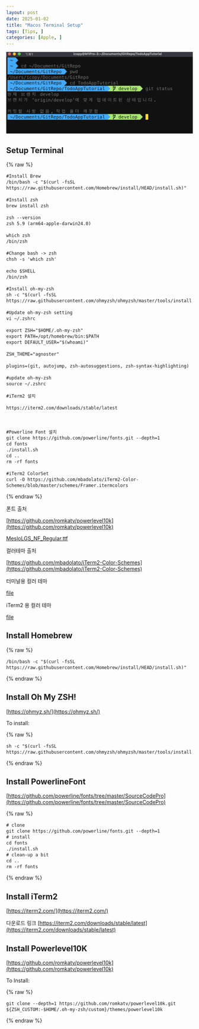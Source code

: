 ```yaml
---
layout: post
date: 2025-01-02
title: "Macos Terminal Setup"
tags: [Tips, ]
categories: [Apple, ]
---
```



![0](/assets/img/2025-01-02-Macos-Terminal-Setup.md/0.png)



## Setup Terminal



{% raw %}
```shell
#Install Brew
/bin/bash -c "$(curl -fsSL https://raw.githubusercontent.com/Homebrew/install/HEAD/install.sh)"

#Install zsh
brew install zsh

zsh --version
zsh 5.9 (arm64-apple-darwin24.0)

which zsh
/bin/zsh

#Change bash -> zsh
chsh -s 'which zsh'

echo $SHELL
/bin/zsh

#Install oh-my-zsh
sh -c "$(curl -fsSL https://raw.githubusercontent.com/ohmyzsh/ohmyzsh/master/tools/install.sh)"

#Update oh-my-zsh setting
vi ~/.zshrc

export ZSH="$HOME/.oh-my-zsh"
export PATH=/opt/homebrew/bin:$PATH
export DEFAULT_USER="$(whoami)"

ZSH_THEME="agnoster"

plugins=(git, autojump, zsh-autosuggestions, zsh-syntax-highlighting)

#update oh-my-zsh
source ~/.zshrc

#iTerm2 설치

https://iterm2.com/downloads/stable/latest



#Powerline Font 설치
git clone https://github.com/powerline/fonts.git --depth=1
cd fonts
./install.sh
cd ..
rm -rf fonts

#iTerm2 ColorSet
curl -O https://github.com/mbadolato/iTerm2-Color-Schemes/blob/master/schemes/Framer.itermcolors
```
{% endraw %}



폰트 출처


[https://github.com/romkatv/powerlevel10k](https://github.com/romkatv/powerlevel10k)


[MesloLGS_NF_Regular.ttf](https://prod-files-secure.s3.us-west-2.amazonaws.com/6418cdd3-3974-4c93-91e2-ff78d8683257/3230b59b-0400-4488-9b1f-e87eed5e220b/MesloLGS_NF_Regular.ttf?X-Amz-Algorithm=AWS4-HMAC-SHA256&X-Amz-Content-Sha256=UNSIGNED-PAYLOAD&X-Amz-Credential=ASIAZI2LB466XOPFRTEF%2F20250220%2Fus-west-2%2Fs3%2Faws4_request&X-Amz-Date=20250220T030621Z&X-Amz-Expires=3600&X-Amz-Security-Token=IQoJb3JpZ2luX2VjEIv%2F%2F%2F%2F%2F%2F%2F%2F%2F%2FwEaCXVzLXdlc3QtMiJHMEUCIFfeI2WO6xt6%2FrXUpL1mnmV8eDnvCklJ9ssAnceCSeAjAiEAoed7z6yL%2BbgDs9uRTUWQTrWz4dxjx5qtFZV73AoehXAqiAQIs%2F%2F%2F%2F%2F%2F%2F%2F%2F%2F%2FARAAGgw2Mzc0MjMxODM4MDUiDCBaUkTgOGQQ52u1iircA469ex9fsgKNnsvjX%2BAxaw7K0rNWCraEXvgo5ody%2FJi90%2BXk%2BaMkgksMChDDlNxV7sT6PobQm4JQhr0DXRnHAl6iSnIrgx%2FvAhsO%2Frf1xzaIESExgfi0CwBSIl5wbbLAKWyl%2Fg2XNNdekifP%2BukRAkPmJuHWtqZCyyVQEmhcGak3fdpUVPk95r2Bf%2FCzTY%2FuHIJqNzxghqueVH9R3iNaGujQVjUGaGX9VyI3Wzk1KC4iX9ltwW5eUSdJpiz1XIivYydhbFyR4qIkfmpCHK8PoAtuId5GZTOIKQEs3Bij7VQqiDMCyzPqX0E3Wc4VEeRARcW5Bnciz8AYSarvA6B9usnNbuvkyEQHm30jvloGyin11QNooHEZ%2BS2Q7NDt3UIo%2BcoM%2FERr1fExdKfb3OHcjgdR2u2gxKK2NE6GZ90XsHtKIJqsduD2LFHCJTEASUyBLq21G1CXf9VYoHlNCGbqsKwEP8dlUym9%2Bs6e%2FL0ot%2FpNBWhMa4wlh3DpdUeJ%2BActjiKZF2wXH4lfslRBRlRdA5oB1kgjlIiFUIFHKNvx7n%2BO4AZ%2FSdthQZmkQIAWSiIBfortkwv2Uiip5KFnfVZsZQMlyGZDKpPR59nNhEKa7t9MYJaGfXyKxhtjqrNhMIGm2r0GOqUBqZxNSlOAxLkkZxZHxwgVTX205DVAo7NimjOaWp%2BU6LAIHm6azNlqRo60H2VT2FpNArqBuoWxamw2ZOTRa7oYPsessLR0a3ttP0w7CURu3VXkQxGJqkdfacQBk6c3%2FxwO%2FCo2ueTFZiJLqGCU4TuK0VZPguV3Bhn28kJyZAzYR%2FRt36pvgcJOHD2pYB0qSfyJ03r%2FdYRVljbD6dA2eqLEHANr6gBf&X-Amz-Signature=dfcd1463d279c8d22866d1937c59f275252053432558dc5a6e2f4ab424b6a383&X-Amz-SignedHeaders=host&x-id=GetObject)


컬러테마 출처


[https://github.com/mbadolato/iTerm2-Color-Schemes](https://github.com/mbadolato/iTerm2-Color-Schemes)



터미널용 컬러 테마


[file](https://prod-files-secure.s3.us-west-2.amazonaws.com/6418cdd3-3974-4c93-91e2-ff78d8683257/d3a6c42d-c62b-4f75-bb68-59d217cc4e17/Framer.terminal?X-Amz-Algorithm=AWS4-HMAC-SHA256&X-Amz-Content-Sha256=UNSIGNED-PAYLOAD&X-Amz-Credential=ASIAZI2LB466XOPFRTEF%2F20250220%2Fus-west-2%2Fs3%2Faws4_request&X-Amz-Date=20250220T030621Z&X-Amz-Expires=3600&X-Amz-Security-Token=IQoJb3JpZ2luX2VjEIv%2F%2F%2F%2F%2F%2F%2F%2F%2F%2FwEaCXVzLXdlc3QtMiJHMEUCIFfeI2WO6xt6%2FrXUpL1mnmV8eDnvCklJ9ssAnceCSeAjAiEAoed7z6yL%2BbgDs9uRTUWQTrWz4dxjx5qtFZV73AoehXAqiAQIs%2F%2F%2F%2F%2F%2F%2F%2F%2F%2F%2FARAAGgw2Mzc0MjMxODM4MDUiDCBaUkTgOGQQ52u1iircA469ex9fsgKNnsvjX%2BAxaw7K0rNWCraEXvgo5ody%2FJi90%2BXk%2BaMkgksMChDDlNxV7sT6PobQm4JQhr0DXRnHAl6iSnIrgx%2FvAhsO%2Frf1xzaIESExgfi0CwBSIl5wbbLAKWyl%2Fg2XNNdekifP%2BukRAkPmJuHWtqZCyyVQEmhcGak3fdpUVPk95r2Bf%2FCzTY%2FuHIJqNzxghqueVH9R3iNaGujQVjUGaGX9VyI3Wzk1KC4iX9ltwW5eUSdJpiz1XIivYydhbFyR4qIkfmpCHK8PoAtuId5GZTOIKQEs3Bij7VQqiDMCyzPqX0E3Wc4VEeRARcW5Bnciz8AYSarvA6B9usnNbuvkyEQHm30jvloGyin11QNooHEZ%2BS2Q7NDt3UIo%2BcoM%2FERr1fExdKfb3OHcjgdR2u2gxKK2NE6GZ90XsHtKIJqsduD2LFHCJTEASUyBLq21G1CXf9VYoHlNCGbqsKwEP8dlUym9%2Bs6e%2FL0ot%2FpNBWhMa4wlh3DpdUeJ%2BActjiKZF2wXH4lfslRBRlRdA5oB1kgjlIiFUIFHKNvx7n%2BO4AZ%2FSdthQZmkQIAWSiIBfortkwv2Uiip5KFnfVZsZQMlyGZDKpPR59nNhEKa7t9MYJaGfXyKxhtjqrNhMIGm2r0GOqUBqZxNSlOAxLkkZxZHxwgVTX205DVAo7NimjOaWp%2BU6LAIHm6azNlqRo60H2VT2FpNArqBuoWxamw2ZOTRa7oYPsessLR0a3ttP0w7CURu3VXkQxGJqkdfacQBk6c3%2FxwO%2FCo2ueTFZiJLqGCU4TuK0VZPguV3Bhn28kJyZAzYR%2FRt36pvgcJOHD2pYB0qSfyJ03r%2FdYRVljbD6dA2eqLEHANr6gBf&X-Amz-Signature=5eb9a1e5c535326aa15ddcf0e6aa9f68574e2a926d7cef84e8caea01a66e8866&X-Amz-SignedHeaders=host&x-id=GetObject)


iTerm2 용 컬러 테마


[file](https://prod-files-secure.s3.us-west-2.amazonaws.com/6418cdd3-3974-4c93-91e2-ff78d8683257/c0a60f17-c7c2-4720-9496-d840b2564836/Framer.itermcolors?X-Amz-Algorithm=AWS4-HMAC-SHA256&X-Amz-Content-Sha256=UNSIGNED-PAYLOAD&X-Amz-Credential=ASIAZI2LB466XOPFRTEF%2F20250220%2Fus-west-2%2Fs3%2Faws4_request&X-Amz-Date=20250220T030621Z&X-Amz-Expires=3600&X-Amz-Security-Token=IQoJb3JpZ2luX2VjEIv%2F%2F%2F%2F%2F%2F%2F%2F%2F%2FwEaCXVzLXdlc3QtMiJHMEUCIFfeI2WO6xt6%2FrXUpL1mnmV8eDnvCklJ9ssAnceCSeAjAiEAoed7z6yL%2BbgDs9uRTUWQTrWz4dxjx5qtFZV73AoehXAqiAQIs%2F%2F%2F%2F%2F%2F%2F%2F%2F%2F%2FARAAGgw2Mzc0MjMxODM4MDUiDCBaUkTgOGQQ52u1iircA469ex9fsgKNnsvjX%2BAxaw7K0rNWCraEXvgo5ody%2FJi90%2BXk%2BaMkgksMChDDlNxV7sT6PobQm4JQhr0DXRnHAl6iSnIrgx%2FvAhsO%2Frf1xzaIESExgfi0CwBSIl5wbbLAKWyl%2Fg2XNNdekifP%2BukRAkPmJuHWtqZCyyVQEmhcGak3fdpUVPk95r2Bf%2FCzTY%2FuHIJqNzxghqueVH9R3iNaGujQVjUGaGX9VyI3Wzk1KC4iX9ltwW5eUSdJpiz1XIivYydhbFyR4qIkfmpCHK8PoAtuId5GZTOIKQEs3Bij7VQqiDMCyzPqX0E3Wc4VEeRARcW5Bnciz8AYSarvA6B9usnNbuvkyEQHm30jvloGyin11QNooHEZ%2BS2Q7NDt3UIo%2BcoM%2FERr1fExdKfb3OHcjgdR2u2gxKK2NE6GZ90XsHtKIJqsduD2LFHCJTEASUyBLq21G1CXf9VYoHlNCGbqsKwEP8dlUym9%2Bs6e%2FL0ot%2FpNBWhMa4wlh3DpdUeJ%2BActjiKZF2wXH4lfslRBRlRdA5oB1kgjlIiFUIFHKNvx7n%2BO4AZ%2FSdthQZmkQIAWSiIBfortkwv2Uiip5KFnfVZsZQMlyGZDKpPR59nNhEKa7t9MYJaGfXyKxhtjqrNhMIGm2r0GOqUBqZxNSlOAxLkkZxZHxwgVTX205DVAo7NimjOaWp%2BU6LAIHm6azNlqRo60H2VT2FpNArqBuoWxamw2ZOTRa7oYPsessLR0a3ttP0w7CURu3VXkQxGJqkdfacQBk6c3%2FxwO%2FCo2ueTFZiJLqGCU4TuK0VZPguV3Bhn28kJyZAzYR%2FRt36pvgcJOHD2pYB0qSfyJ03r%2FdYRVljbD6dA2eqLEHANr6gBf&X-Amz-Signature=f1b3bee0f42e7e69cc27cd161870c38d0c04376f3ec719c93c6c94761156c72c&X-Amz-SignedHeaders=host&x-id=GetObject)



## Install Homebrew



{% raw %}
```shell
/bin/bash -c "$(curl -fsSL https://raw.githubusercontent.com/Homebrew/install/HEAD/install.sh)"
```
{% endraw %}




## Install Oh My ZSH!


[https://ohmyz.sh/](https://ohmyz.sh/)


To install:



{% raw %}
```shell
sh -c "$(curl -fsSL https://raw.githubusercontent.com/ohmyzsh/ohmyzsh/master/tools/install.sh)"
```
{% endraw %}




## Install PowerlineFont


[https://github.com/powerline/fonts/tree/master/SourceCodePro](https://github.com/powerline/fonts/tree/master/SourceCodePro)



{% raw %}
```shell
# clone
git clone https://github.com/powerline/fonts.git --depth=1
# install
cd fonts
./install.sh
# clean-up a bit
cd ..
rm -rf fonts
```
{% endraw %}




## Install iTerm2


[https://iterm2.com/](https://iterm2.com/)


다운로드 링크
[https://iterm2.com/downloads/stable/latest](https://iterm2.com/downloads/stable/latest)



## Install Powerlevel10K


[https://github.com/romkatv/powerlevel10k](https://github.com/romkatv/powerlevel10k)


To Install:



{% raw %}
```shell
git clone --depth=1 https://github.com/romkatv/powerlevel10k.git ${ZSH_CUSTOM:-$HOME/.oh-my-zsh/custom}/themes/powerlevel10k
```
{% endraw %}


